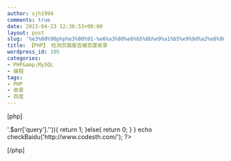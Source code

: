 ```yaml
---
author: xjh1994
comments: true
date: 2013-04-23 12:36:53+00:00
layout: post
slug: '%e3%80%90php%e3%80%91-%e6%a3%80%e6%b5%8b%e9%a1%b5%e9%9d%a2%e6%98%af%e5%90%a6%e8%a2%ab%e7%99%be%e5%ba%a6%e6%94%b6%e5%bd%95'
title: 【PHP】 检测页面是否被百度收录
wordpress_id: 105
categories:
- PHP&amp;MySQL
- 编程
tags:
- PHP
- 收录
- 百度
---
```


[php]
<?php
/*
* 检测百度是否收录网页 返回1则表示收录 返回0表示没有收录
* @ param string $url传入的url
*  powed by 编点
*/
function checkBaidu($url){
    $url='http://www.baidu.com/s?wd='.$url;

    $curl=curl_init();
    curl_setopt($curl,CURLOPT_URL,$url);
    curl_setopt($curl,CURLOPT_RETURNTRANSFER,1);
    $rs=curl_exec($curl);
    curl_close($curl);

    $arr=parse_url($url);

    if(strpos($arr['query'],'http://')){
        $arr['query']=str_replace('http://','',str_replace('wd=','',$arr['query']));
    }else{
        $arr['query']=str_replace('wd=','',$arr['query']);
    }

    if(strpos($arr['query'],'?')){
        $str=strstr($arr['query'],'?');
        $arr['query']=str_replace($str,'',$arr['query']);
    }

    if(strpos($arr['query'],'/')){
        $narr=explode('/',$arr['query']);
        $arr['query']=$narr[0];
    }

    if(strpos($rs,'<b>'.$arr['query'].'</b>')){
        return 1;
    }else{
        return 0;
    }
}

echo checkBaidu('http://www.codesth.com/');
?>
[/php]
